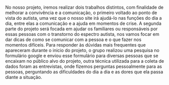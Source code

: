    No nosso projeto, iremos realizar dois trabalhos distintos, com finalidade de melhorar a convivência e a comunicação, o primeiro voltado ao ponto de vista do autista, uma vez que o nosso site irá ajudá-lo nas funções do dia a dia, entre elas a comunicação e a ajuda em momentos de crise. A segunda parte do projeto será focada em ajudar os familiares ou responsáveis por essas pessoas com o transtorno do espectro autista, nos vamos focar em dar dicas de como se comunicar com a pessoa e o que fazer nos momentos difíceis.
  Para responder às dúvidas mais frequentes que apareceram durante o inicio do projeto, o grupo realizou uma pesquisa no formulário google e enviou esse formulário para diversas pessoas que se encaixam no público alvo do projeto, outra técnica utilizada para a coleta de dados foram as entrevistas, onde fizemos perguntas pessoalmente para as pessoas, perguntando as dificuldades do dia a dia e as dores que ela passa diante a situação.
